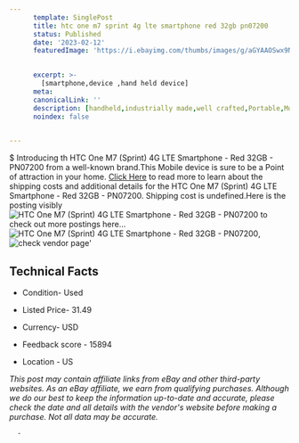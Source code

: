 ```yaml
---
      template: SinglePost
      title: htc one m7 sprint 4g lte smartphone red 32gb pn07200
      status: Published
      date: '2023-02-12'
      featuredImage: 'https://i.ebayimg.com/thumbs/images/g/aGYAAOSwx9NjIitF/s-l225.jpg'
       

      excerpt: >-
        [smartphone,device ,hand held device]
      meta:
      canonicalLink: ''
      description: [handheld,industrially made,well crafted,Portable,Mobile,Compact,Convenient,Lightweight,Maneuverable,Man-portable,Miniature,Carriable,Hand-held,Light,Holdable,Transportable,Mobile device,Pocket-sized,On-the-go,Wireless,Cordless,Compact size,Convenient size, smartphone,device ,hand held device]
      noindex: false
      

---
```

$
      Introducing th HTC One M7 (Sprint) 4G LTE Smartphone - Red 32GB - PN07200 from a well-known brand.This Mobile device  is sure to be a Point of attraction  in your home. [Click Here](https://www.ebay.com/itm/134232636913?hash=item1f40e37df1%3Ag%3AaGYAAOSwx9NjIitF&mkevt=1&mkcid=1&mkrid=711-53200-19255-0&campid=%253CePNCampaignId%253E&customid=%253CreferenceId%253E&toolid=10049) to read more to learn about the shipping costs and additional details for the HTC One M7 (Sprint) 4G LTE Smartphone - Red 32GB - PN07200. Shipping cost is undefined.Here is the posting visibly ![HTC One M7 (Sprint) 4G LTE Smartphone - Red 32GB - PN07200](https://i.ebayimg.com/thumbs/images/g/aGYAAOSwx9NjIitF/s-l225.jpg) to check out more postings here... ![HTC One M7 (Sprint) 4G LTE Smartphone - Red 32GB - PN07200](https://i.ebayimg.com/images/g/aGYAAOSwx9NjIitF/s-l1600.jpg), ![check vendor page](https://origin-galleryplus.ebayimg.com/ws/web/134232636913_2_0_1/225x225.jpg,https://origin-galleryplus.ebayimg.com/ws/web/134232636913_3_0_1/225x225.jpg,https://origin-galleryplus.ebayimg.com/ws/web/134232636913_4_0_1/225x225.jpg)'

      

 ## Technical Facts 



     
      

 - Condition- Used 


      

 - Listed Price- 31.49 


      

 - Currency- USD 


      

 - Feedback score - 15894 


      

 - Location - US 


      
      

 *_This post may contain affiliate links from eBay and other third-party websites. As an eBay affiliate, we earn from qualifying purchases. Although we do our best to keep the information up-to-date and accurate, please check the date and all details with the vendor's website before making a purchase. Not all data may be accurate._*




      -
